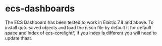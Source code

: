 # ecs-dashboards
The ECS Dashboard has been tested to work in Elastic 7.8 and above. To install goto saved objects and load the njson file by default it for default space and index of ecs-corelight*, if you index is different you will need to update thaat. 
